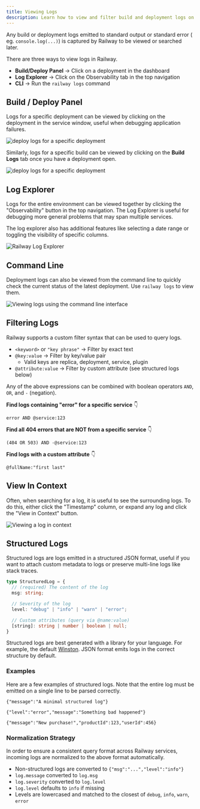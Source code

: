 ```yaml
---
title: Viewing Logs
description: Learn how to view and filter build and deployment logs on Railway.
---
```


Any build or deployment logs emitted to standard output or standard error (
eg. `console.log(...)`) is captured by Railway to be viewed or searched later.

There are three ways to view logs in Railway.

- **Build/Deploy Panel** → Click on a deployment in the dashboard
- **Log Explorer** → Click on the Observability tab in the top navigation
- **CLI** → Run the `railway logs` command

## Build / Deploy Panel

Logs for a specific deployment can be viewed by clicking on the deployment 
in the service window, useful when debugging application failures.

<Image
src="https://res.cloudinary.com/railway/image/upload/v1722993852/docs/CleanShot_2023-09-08_at_10.55.06_2x_co6ztr.png"
alt="deploy logs for a specific deployment"
layout="responsive"
width={1365} height={790} quality={80} />

Similarly, logs for a specific build can be viewed by clicking on the **Build Logs** tab once you have a deployment open.

<Image
src="https://res.cloudinary.com/railway/image/upload/v1722993947/docs/build_logs_og7uec.png"
alt="deploy logs for a specific deployment"
layout="responsive"
width={1365} height={790} quality={80} />

## Log Explorer

Logs for the entire environment can be viewed together by clicking the 
"Observability" button in the top navigation. The Log Explorer is useful for 
debugging more general problems that may span multiple services.

The log explorer also has additional features like selecting a date range or 
toggling the visibility of specific columns.

<Image
src="https://res.cloudinary.com/railway/image/upload/v1694194133/docs/log-explorer_nrlong.png"
alt="Railway Log Explorer"
layout="responsive"
width={1166} height={650} quality={80} />

## Command Line 

Deployment logs can also be viewed from the command line to quickly check 
the current status of the latest deployment. Use `railway logs` to view them.

<Image
src="https://res.cloudinary.com/railway/image/upload/v1694195563/docs/CleanShot_2023-09-08_at_10.52.12_2x_yv1d7f.png"
alt="Viewing logs using the command line interface"
layout="responsive"
width={1489} height={591} quality={80} />

## Filtering Logs

Railway supports a custom filter syntax that can be used to query logs.

- `<keyword>` or `"key phrase"` → Filter by exact text 
- `@key:value` → Filter by key/value pair
  - Valid keys are replica, deployment, service, plugin
- `@attribute:value` → Filter by custom attribute (see structured logs below)

Any of the above expressions can be combined with boolean operators `AND`, 
`OR`, and `-` (negation).

**Find logs containing "error" for a specific service** 👇
```text
error AND @service:123
```

**Find all 404 errors that are NOT from a specific service** 👇
```text
(404 OR 503) AND -@service:123
```

**Find logs with a custom attribute** 👇
```text
@fullName:"first last"
```

## View In Context

Often, when searching for a log, it is useful to see the surrounding logs. To
do this, either click the "Timestamp" column, or expand any log and click 
the "View in Context" button. 

<Image
src="https://res.cloudinary.com/railway/image/upload/v1694195189/docs/CleanShot_2023-09-08_at_10.45.51_2x_nwxqid.png"
alt="Viewing a log in context"
layout="responsive"
width={1682} height={272} quality={80} />

## Structured Logs

Structured logs are logs emitted in a structured JSON format, useful if you want
to attach custom metadata to logs or preserve multi-line logs like stack traces.

```typescript
type StructuredLog = {
  // (required) The content of the log
  msg: string;

  // Severity of the log
  level: "debug" | "info" | "warn" | "error";

  // Custom attributes (query via @name:value)
  [string]: string | number | boolean | null;
}
```

Structured logs are best generated with a library for your language. For
example, the default <a href="https://github.com/winstonjs/winston" target="_blank">Winston</a>. JSON
format emits logs in the correct structure by default.

### Examples

Here are a few examples of structured logs. Note that the entire log must be
emitted on a single line to be parsed correctly.

```text
{"message":"A minimal structured log"}
```

```text
{"level":"error","message":"Something bad happened"}
```

```text
{"message":"New purchase!","productId":123,"userId":456}
```

### Normalization Strategy

In order to ensure a consistent query format across Railway services, incoming
logs are normalized to the above format automatically.

- Non-structured logs are converted to `{"msg":"...","level":"info"}`
- `log.message` converted to `log.msg`
- `log.severity` converted to `log.level`
- `log.level` defaults to `info` if missing
- Levels are lowercased and matched to the closest of `debug`, `info`, `warn`, `error`
